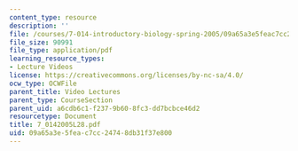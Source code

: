 ```yaml
---
content_type: resource
description: ''
file: /courses/7-014-introductory-biology-spring-2005/09a65a3e5feac7cc24748db31f37e800_7_0142005L28.pdf
file_size: 90991
file_type: application/pdf
learning_resource_types:
- Lecture Videos
license: https://creativecommons.org/licenses/by-nc-sa/4.0/
ocw_type: OCWFile
parent_title: Video Lectures
parent_type: CourseSection
parent_uid: a6cdb6c1-f237-9b60-8fc3-dd7bcbce46d2
resourcetype: Document
title: 7_0142005L28.pdf
uid: 09a65a3e-5fea-c7cc-2474-8db31f37e800
---
```

